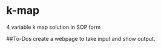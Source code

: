 # k-map
4 variable k map solution in SOP form

##To-Dos
create a webpage to take input and show output.
